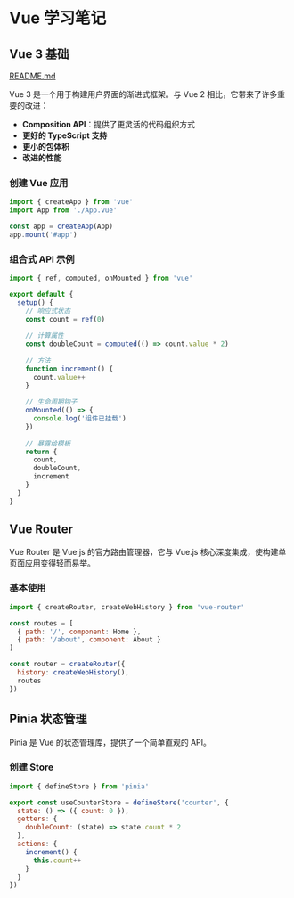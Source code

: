 # Vue 学习笔记

## Vue 3 基础

[README.md](/mock/files/readme.md)

Vue 3 是一个用于构建用户界面的渐进式框架。与 Vue 2 相比，它带来了许多重要的改进：

- **Composition API**：提供了更灵活的代码组织方式
- **更好的 TypeScript 支持**
- **更小的包体积**
- **改进的性能**

### 创建 Vue 应用

```js
import { createApp } from 'vue'
import App from './App.vue'

const app = createApp(App)
app.mount('#app')
```

### 组合式 API 示例

```js
import { ref, computed, onMounted } from 'vue'

export default {
  setup() {
    // 响应式状态
    const count = ref(0)
    
    // 计算属性
    const doubleCount = computed(() => count.value * 2)
    
    // 方法
    function increment() {
      count.value++
    }
    
    // 生命周期钩子
    onMounted(() => {
      console.log('组件已挂载')
    })
    
    // 暴露给模板
    return {
      count,
      doubleCount,
      increment
    }
  }
}
```

## Vue Router

Vue Router 是 Vue.js 的官方路由管理器，它与 Vue.js 核心深度集成，使构建单页面应用变得轻而易举。

### 基本使用

```js
import { createRouter, createWebHistory } from 'vue-router'

const routes = [
  { path: '/', component: Home },
  { path: '/about', component: About }
]

const router = createRouter({
  history: createWebHistory(),
  routes
})
```

## Pinia 状态管理

Pinia 是 Vue 的状态管理库，提供了一个简单直观的 API。

### 创建 Store

```js
import { defineStore } from 'pinia'

export const useCounterStore = defineStore('counter', {
  state: () => ({ count: 0 }),
  getters: {
    doubleCount: (state) => state.count * 2
  },
  actions: {
    increment() {
      this.count++
    }
  }
})
```
